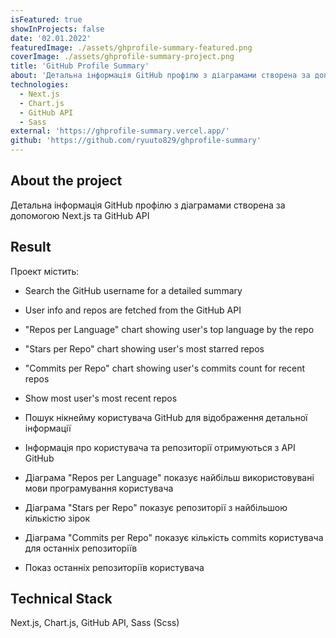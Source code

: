 ```yaml
---
isFeatured: true
showInProjects: false
date: '02.01.2022'
featuredImage: ./assets/ghprofile-summary-featured.png
coverImage: ./assets/ghprofile-summary-project.png
title: 'GitHub Profile Summary'
about: 'Детальна інформація GitHub профілю з діаграмами створена за допомогою Next.js та GitHub API'
technologies:
  - Next.js
  - Chart.js
  - GitHub API
  - Sass
external: 'https://ghprofile-summary.vercel.app/'
github: 'https://github.com/ryuuto829/ghprofile-summary'
---
```


## About the project

Детальна інформація GitHub профілю з діаграмами створена за допомогою Next.js та GitHub API

## Result

Проект містить:

- Search the GitHub username for a detailed summary
- User info and repos are fetched from the GitHub API
- "Repos per Language" chart showing user's top language by the repo
- "Stars per Repo" chart showing user's most starred repos
- "Commits per Repo" chart showing user's commits count for recent repos
- Show most user's most recent repos

- Пошук нікнейму користувача GitHub для відображення детальної інформації
- Інформація про користувача та репозиторії отримуються з API GitHub
- Діаграма "Repos per Language" показує найбільш використовувані мови програмування користувача
- Діаграма "Stars per Repo" показує репозиторії з найбільшою кількістю зірок
- Діаграма "Commits per Repo" показує кількість commits користувача для останніх репозиторіїв
- Показ останніх репозиторіїв користувача

## Technical Stack

Next.js, Chart.js, GitHub API, Sass (Scss)
